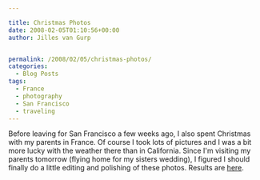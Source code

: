 ```yaml
---

title: Christmas Photos
date: 2008-02-05T01:10:56+00:00
author: Jilles van Gurp


permalink: /2008/02/05/christmas-photos/
categories:
  - Blog Posts
tags:
  - France
  - photography
  - San Francisco
  - traveling
---
```

Before leaving for San Francisco a few weeks ago, I also spent Christmas with my parents in France. Of course I took lots of pictures and I was a bit more lucky with the weather there than in California. Since I'm visiting my parents tomorrow (flying home for my sisters wedding), I figured I should finally do a little editing and polishing of these photos. Results are [here](https://www.jillesvangurp.com/Album/2007/2007-11%20-%20Christmas/index.html).